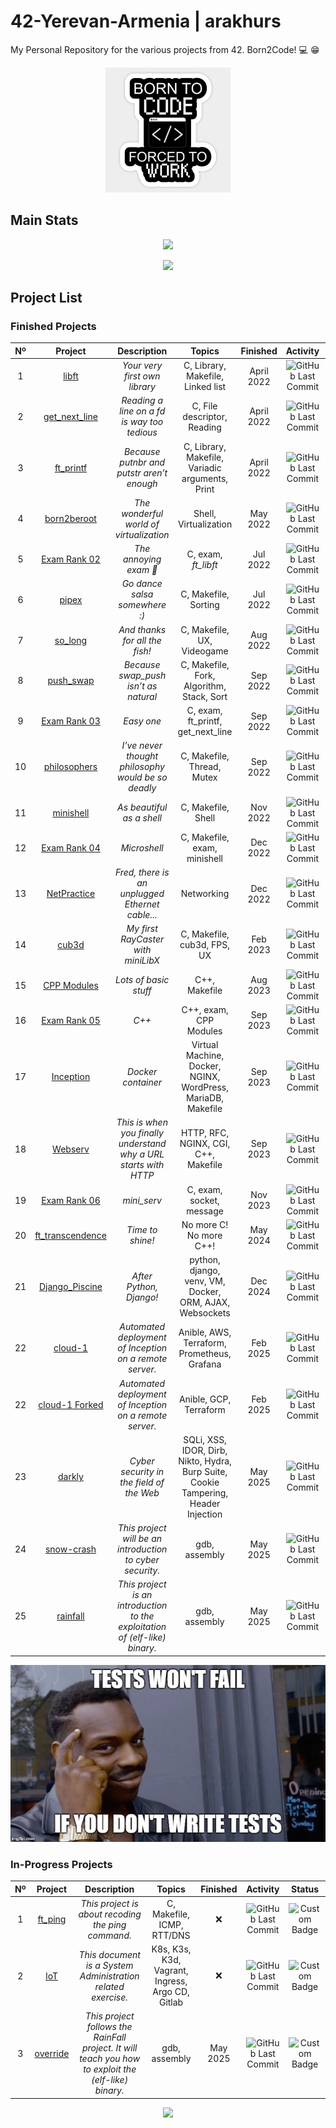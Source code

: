 # 42-Yerevan-Armenia | arakhurs
My Personal Repository for the various projects from 42. Born2Code! :computer: :grin:

<p align="center">
  <a href="https://www.42yerevan.am/">
    <img src="https://github.com/Aramxxx8691/Git_Images/blob/master/btc.png" with=200 height=200>
  </a>
</p>



## Main Stats

<p align="center">
  <a href="https://profile.intra.42.fr/users/arakhurs">
    <img src="https://badgen.net/badge/Born2Code/arakhurs/blue?cache=86400&icon=https://meta.intra.42.fr/images/42_logo.svg">
  </a>
</p>

<p align="center">
  <a href="https://github.com/Aramxxx8691/42-Yerevan-Armenia">
    <img src="https://badge.mediaplus.ma/greenbinary/arakhurs?1337Badge=off&UM6P=off">
<!--     <img src="https://badge42.vercel.app/api/v2/cl2hghdn0015509jwbq3g6pgx/stats?cursusId=21&coalitionId=undefined"> -->
  </a>
</p>

## Project List

### Finished Projects

|  Nº  | Project | Description | Topics | Finished | Activity | Status |
| :--: | :-----: | :---------: | :----: | :------: | :------: | :----: |
| 1 | [libft](https://github.com/Aramxxx8691/Libft-42) | *Your very first own library* | C, Library, Makefile, Linked list | April 2022 | ![GitHub Last Commit](https://img.shields.io/github/last-commit/Aramxxx8691/Libft-42/master) | ![Custom Badge](https://badgen.net/badge/Score/125%25/green?labelColor=blue&scale=2&cache=86400) |
| 2 | [get_next_line](https://github.com/Aramxxx8691/Get-Next-Line-42) | *Reading a line on a *fd* is way too tedious* | C, File descriptor, Reading | April 2022 | ![GitHub Last Commit](https://img.shields.io/github/last-commit/Aramxxx8691/Get-Next-Line-42/master) | ![Custom Badge](https://badgen.net/badge/Score/125%25/green?labelColor=blue&scale=2&cache=86400) |
| 3 | [ft_printf](https://github.com/Aramxxx8691/PrintF-42) | *Because putnbr and putstr aren’t enough* | C, Library, Makefile, Variadic arguments, Print | April 2022 | ![GitHub Last Commit](https://img.shields.io/github/last-commit/Aramxxx8691/PrintF-42/master) | ![Custom Badge](https://badgen.net/badge/Score/100%25/green?labelColor=blue&scale=2&cache=86400) |
| 4 | [born2beroot](https://github.com/Aramxxx8691/Born2beRoot-42) | *The wonderful world of virtualization* | Shell, Virtualization | May 2022 | ![GitHub Last Commit](https://img.shields.io/github/last-commit/Aramxxx8691/Born2beRoot-42/master) | ![Custom Badge](https://badgen.net/badge/Score/110%25/green?labelColor=blue&scale=2&cache=86400) |
| 5 | [Exam Rank 02](https://github.com/42-Yerevan-Armenia/Exam_Rank_02) | *The annoying exam 👹* | C, exam, *ft_libft* | Jul 2022 | ![GitHub Last Commit](https://img.shields.io/github/last-commit/Aramxxx8691/Exam_Rank_02/master) | ![Custom Badge](https://badgen.net/badge/Score/100%25/green?labelColor=blue&scale=2&cache=86400) |
| 6 | [pipex](https://github.com/42-Yerevan-Armenia/Pipex-42) | *Go dance salsa somewhere :)* | C, Makefile, Sorting | Jul 2022 | ![GitHub Last Commit](https://img.shields.io/github/last-commit/Aramxxx8691/Pipex-42/master) | ![Custom Badge](https://badgen.net/badge/Score/100%25/green?labelColor=blue&scale=2&cache=86400) |
| 7 | [so_long](https://github.com/42-Yerevan-Armenia/So_long-42) | *And thanks for all the fish!* | C, Makefile, UX, Videogame | Aug 2022 | ![GitHub Last Commit](https://img.shields.io/github/last-commit/Aramxxx8691/So_long-42/master) | ![Custom Badge](https://badgen.net/badge/Score/117%25/green?labelColor=blue&scale=2&cache=86400) |
| 8 | [push_swap](https://github.com/42-Yerevan-Armenia/Push_swap-42) | *Because swap_push isn’t as natural* | C, Makefile, Fork, Algorithm, Stack, Sort | Sep 2022 | ![GitHub Last Commit](https://img.shields.io/github/last-commit/Aramxxx8691/Push_swap-42/master) | ![Custom Badge](https://badgen.net/badge/Score/84%25/green?labelColor=blue&scale=2&cache=86400) |
| 9 | [Exam Rank 03](https://github.com/42-Yerevan-Armenia/Exam_Rank_03) | *Easy one* | C, exam, ft_printf, get_next_line | Sep 2022 | ![GitHub Last Commit](https://img.shields.io/github/last-commit/Aramxxx8691/Exam_Rank_03/master) | ![Custom Badge](https://badgen.net/badge/Score/100%25/green?labelColor=blue&scale=2&cache=86400) |
| 10 | [philosophers](https://github.com/42-Yerevan-Armenia/Philosophers-42) | *I’ve never thought philosophy would be so deadly* | C, Makefile, Thread, Mutex | Sep 2022 | ![GitHub Last Commit](https://img.shields.io/github/last-commit/Aramxxx8691/Philosophers-42/master) | ![Custom Badge](https://badgen.net/badge/Score/100%25/green?labelColor=blue&scale=2&cache=86400) |
| 11 | [minishell](https://github.com/42-Yerevan-Armenia/Minishell-42) | *As beautiful as a shell* | C, Makefile, Shell | Nov 2022 | ![GitHub Last Commit](https://img.shields.io/github/last-commit/Aramxxx8691/Minishell-42/master) | ![Custom Badge](https://badgen.net/badge/Score/100%25/green?labelColor=blue&scale=2&cache=86400) |
| 12 | [Exam Rank 04](https://github.com/42-Yerevan-Armenia/Exam_Rank_04) | *Microshell* | C, Makefile, exam, minishell | Dec 2022 | ![GitHub Last Commit](https://img.shields.io/github/last-commit/Aramxxx8691/Exam_Rank_04/master) | ![Custom Badge](https://badgen.net/badge/Score/100%25/green?labelColor=blue&scale=2&cache=86400) |
| 13 | [NetPractice](https://github.com/42-Yerevan-Armenia/NetPractice-42) | *Fred, there is an unplugged Ethernet cable...* | Networking | Dec 2022 | ![GitHub Last Commit](https://img.shields.io/github/last-commit/Aramxxx8691/NetPractice-42/master) | ![Custom Badge](https://badgen.net/badge/Score/100%25/green?labelColor=blue&scale=2&cache=86400) |
| 14 | [cub3d](https://github.com/42-Yerevan-Armenia/Cub3d-42) | *My first RayCaster with miniLibX* | C, Makefile, cub3d, FPS, UX | Feb 2023  | ![GitHub Last Commit](https://img.shields.io/github/last-commit/Aramxxx8691/Cub3d-42/master) | ![Custom Badge](https://badgen.net/badge/Score/110%25/green?labelColor=blue&scale=2&cache=86400) |
| 15 | [CPP Modules](https://github.com/42-Yerevan-Armenia/CPP-42) | *Lots of basic stuff* | C++, Makefile | Aug 2023 | ![GitHub Last Commit](https://img.shields.io/github/last-commit/Aramxxx8691/CPP-42/master) | ![Custom Badge](https://badgen.net/badge/Score/100%25/green?labelColor=blue&scale=2&cache=86400) |
| 16 | [Exam Rank 05](https://github.com/42-Yerevan-Armenia/Exam_Rank_05) | *C++* | C++, exam, CPP Modules | Sep 2023 | ![GitHub Last Commit](https://img.shields.io/github/last-commit/Aramxxx8691/Exam_Rank_05/master) | ![Custom Badge](https://badgen.net/badge/Score/100%25/green?labelColor=blue&scale=2&cache=86400) |
| 17 | [Inception](https://github.com/42-Yerevan-Armenia/Inception-42) | *Docker container* | Virtual Machine, Docker, NGINX, WordPress, MariaDB, Makefile | Sep 2023 | ![GitHub Last Commit](https://img.shields.io/github/last-commit/Aramxxx8691/Inception-42/master) | ![Custom Badge](https://badgen.net/badge/Score/100%25/green?labelColor=blue&scale=2&cache=86400) |
| 18 | [Webserv](https://github.com/42-Yerevan-Armenia/Webserv-42) | *This is when you finally understand why a URL starts with HTTP* | HTTP, RFC, NGINX, CGI, C++, Makefile | Sep 2023 | ![GitHub Last Commit](https://img.shields.io/github/last-commit/Aramxxx8691/Webserv-42/master) | ![Custom Badge](https://badgen.net/badge/Score/100%25/green?labelColor=blue&scale=2&cache=86400) |
| 19 | [Exam Rank 06](https://github.com/42-Yerevan-Armenia/Exam_Rank_06) | *mini_serv* | C, exam, socket, message | Nov 2023 | ![GitHub Last Commit](https://img.shields.io/github/last-commit/Aramxxx8691/Exam_Rank_06/master) | ![Custom Badge](https://badgen.net/badge/Score/100%25/green?labelColor=blue&scale=2&cache=86400) |
| 20 | [ft_transcendence](https://github.com/42-Yerevan-Armenia/ft_transcendence-42) | *Time to shine!* | No more C! No more C++! | May 2024 | ![GitHub Last Commit](https://img.shields.io/github/last-commit/Aramxxx8691/ft_transcendence-42/master) | ![Custom Badge](https://badgen.net/badge/Score/105%25/green?labelColor=blue&scale=2&cache=86400) |
| 21 | [Django_Piscine](https://github.com/Aramxxx8691/Django-42) | *After Python, Django!* | python, django, venv, VM, Docker, ORM, AJAX, Websockets | Dec 2024 | ![GitHub Last Commit](https://img.shields.io/github/last-commit/Aramxxx8691/Django-42/master) | ![Custom Badge](https://badgen.net/badge/Score/100%25/green?labelColor=blue&scale=2&cache=86400) |
| 22 | [cloud-1](https://github.com/42-Yerevan-Armenia/Cloud-1-42) | *Automated deployment of Inception on a remote server.* | Anible, AWS, Terraform, Prometheus, Grafana | Feb 2025 | ![GitHub Last Commit](https://img.shields.io/github/last-commit/Aramxxx8691/Cloud-1-42/master) | ![Custom Badge](https://badgen.net/badge/Score/100%25/green?labelColor=blue&scale=2&cache=86400) |
| 22 | [cloud-1 Forked](https://github.com/42-Yerevan-Armenia/Cloud-1) | *Automated deployment of Inception on a remote server.* | Anible, GCP, Terraform | Feb 2025 | ![GitHub Last Commit](https://img.shields.io/github/last-commit/Aramxxx8691/Cloud-1-42/master) | ![Custom Badge](https://badgen.net/badge/Score/100%25/green?labelColor=blue&scale=2&cache=86400) |
| 23 | [darkly](https://github.com/42-Yerevan-Armenia/Darkly-42) | *Cyber security in the field of the Web* | SQLi, XSS, IDOR, Dirb, Nikto, Hydra, Burp Suite, Cookie Tampering, Header Injection | May 2025 | ![GitHub Last Commit](https://img.shields.io/github/last-commit/42-Yerevan-Armenia/Darkly-42/master) | ![Custom Badge](https://badgen.net/badge/Score/100%25/green?labelColor=blue&scale=2&cache=86400) |
| 24 | [snow-crash](https://github.com/42-Yerevan-Armenia/SnowCrash-42) | *This project will be an introduction to cyber security.* | gdb, assembly | May 2025 | ![GitHub Last Commit](https://img.shields.io/github/last-commit/42-Yerevan-Armenia/SnowCrash-42/master) | ![Custom Badge](https://badgen.net/badge/Score/100%25/green?labelColor=blue&scale=2&cache=86400) |
| 25 | [rainfall](https://github.com/42-Yerevan-Armenia/Rainfall-42) | *This project is an introduction to the exploitation of (elf-like) binary.* | gdb, assembly | May 2025 | ![GitHub Last Commit](https://img.shields.io/github/last-commit/42-Yerevan-Armenia/Rainfall-42/master) | ![Custom Badge](https://badgen.net/badge/Score/100%25/green?labelColor=blue&scale=2&cache=86400) |

<p align="center">
  <a href="https://github.com/Aramxxx8691/Tester-42">
    <img src="https://github.com/Aramxxx8691/Git_Images/blob/master/meme_testing.png">
  </a>
</p>

### In-Progress Projects

|  Nº  | Project | Description | Topics | Finished | Activity | Status |
| :--: | :-----: | :---------: | :----: | :------: | :------: | :----: |
| 1 | [ft_ping](https://github.com/Aramxxx8691/Ping-42) | *This project is about recoding the ping command.* | C, Makefile, ICMP, RTT/DNS | ❌ | ![GitHub Last Commit](https://img.shields.io/github/last-commit/Aramxxx8691/Ping-42/master) | ![Custom Badge](https://badgen.net/badge/Suscribed/⏳/yellow?labelColor=yellow&scale=2&cache=86400) |
| 2 | [IoT](https://github.com/Aramxxx8691/IoT-42) | *This document is a System Administration related exercise.* | K8s, K3s, K3d, Vagrant, Ingress, Argo CD, Gitlab  | ❌ | ![GitHub Last Commit](https://img.shields.io/github/last-commit/Aramxxx8691/IoT-42/master) | ![Custom Badge](https://badgen.net/badge/Suscribed/⏳/yellow?labelColor=yellow&scale=2&cache=86400) |
| 3 | [override](https://github.com/42-Yerevan-Armenia/OverRide-42) | *This project follows the RainFall project. It will teach you how to exploit the (elf-like) binary.* | gdb, assembly | May 2025 | ![GitHub Last Commit](https://img.shields.io/g3thub/last-commit/42-Yerevan-Armenia/OverRide-42/master) | ![Custom Badge](https://badgen.net/badge/Score/100%25/green?labelColor=blue&scale=2&cache=86400) |





<!---
madebypixel02/42-Madrid-Cursus
| 1 | [Exam Rank 05](https://github.com/42-Yerevan-Armenia/Exam_Rank_05) | *C++* | C++, Makefile, exam, CPP Modules | Sep 2023 | ![GitHub Last Commit](https://img.shields.io/github/last-commit/Aramxxx8691/Exam_Rank_05/master) | [![arakhurs's 42Project Score](https://badge42.vercel.app/api/v2/cl2hghdn0015509jwbq3g6pgx/project/2901567)](https://github.com/JaeSeoKim/badge42) |
--->

<p align="center">
  <a href="https://www.42yerevan.am/">
    <img src="https://github-readme-stats.vercel.app/api?username=Aramxxx8691&count_private=true&show_icons=true&theme=dark">
  </a>
</p>
